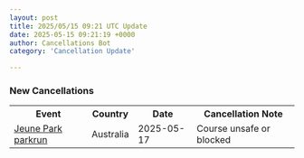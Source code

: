 ```yaml
---
layout: post
title: 2025/05/15 09:21 UTC Update
date: 2025-05-15 09:21:19 +0000
author: Cancellations Bot
category: 'Cancellation Update'

---
```


<h3>New Cancellations</h3>
<div class='hscrollable'>
<table style='width: 100%'>
    <tr>
        <th>Event</th>
        <th>Country</th>
        <th>Date</th>
        <th>Cancellation Note</th>
    </tr>
    <tr>
        <td><a href="https://www.parkrun.com.au/jeunepark">Jeune Park parkrun</a></td>
        <td>Australia</td>
        <td>2025-05-17</td>
        <td>Course unsafe or blocked</td>
    </tr>
</table>
</div>
